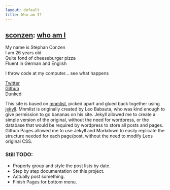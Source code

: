 ```yaml
---
layout: default
title: Who am I?
---
```

## [sconzen](http://sconzen.github.io): [who am I](http://sconzen.github.io/less.html)

<div class="entry">

My name is Stephan Conzen  
I am 26 years old  
Quite fond of cheeseburger pizza  
Fluent in German and English  

I throw code at my computer... see what happens  

[Twitter](http://twitter.com/sconzen)  
[Github](http://github.com/sconzen)  
[Dunked](http://sconzen.dunked.com)  

This site is based on [mnmlist](http://mnmlist.com), picked apart and glued back together using [jekyll](http://jekyllrb.com/).
Mnmlist is originally created by Leo Babauta, who was kind enough to give permission to go bananas on his site. Jekyll allowed me to create a simple version of the original, without the need for wordpress, or the database that would be required by wordpress to store all posts and pages.
Github Pages allowed me to use Jekyll and Markdown to easily replicate the structure needed for each page/post, without the need to modify Leos original CSS.

### Still TODO:

+ Properly group and style the post lists by date.
+ Step by step documentation on this project.
+ Actually post something.
+ Finish Pages for bottom menu.

</div>
